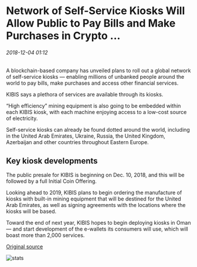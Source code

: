 # Network of Self-Service Kiosks Will Allow Public to Pay Bills and Make Purchases in Crypto ...

###### 2018-12-04 01:12

A blockchain-based company has unveiled plans to roll out a global network of self-service kiosks — enabling millions of unbanked people around the world to pay bills, make purchases and access other financial services.

KIBIS says a plethora of services are available through its kiosks.

“High efficiency” mining equipment is also going to be embedded within each KIBIS kiosk, with each machine enjoying access to a low-cost source of electricity.

Self-service kiosks can already be found dotted around the world, including in the United Arab Emirates, Ukraine, Russia, the United Kingdom, Azerbaijan and other countries throughout Eastern Europe.

## Key kiosk developments

The public presale for KIBIS is beginning on Dec. 10, 2018, and this will be followed by a full Initial Coin Offering.

Looking ahead to 2019, KIBIS plans to begin ordering the manufacture of kiosks with built-in mining equipment that will be destined for the United Arab Emirates, as well as signing agreements with the locations where the kiosks will be based.

Toward the end of next year, KIBIS hopes to begin deploying kiosks in Oman — and start development of the e-wallets its consumers will use, which will boast more than 2,000 services.

[Original source](https://cointelegraph.com/news/network-of-self-service-kiosks-will-allow-public-to-pay-bills-and-make-purchases-in-crypto)

![stats](https://c.statcounter.com/11760860/0/a89fa40b/1/ "stats")
